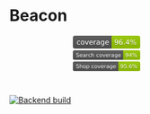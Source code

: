 # Beacon

[![Backend build](https://github.com/DmitriyZosimov/Beacon/actions/workflows/build.yaml/badge.svg)](https://github.com/DmitriyZosimov/Beacon/actions/workflows/build.yaml)
<svg fill="none" viewBox="0 0 120 120" width="120" height="120" xmlns="http://www.w3.org/2000/svg">
    <foreignObject width="100%" height="100%">
        <div xmlns="http://www.w3.org/1999/xhtml">
            <img alt="Catalog coverage" src="https://github.com/DmitriyZosimov/Beacon/blob/master/.github/badges/catalog-coverage.svg"/>
            <img alt="Search coverage" src="https://github.com/DmitriyZosimov/Beacon/blob/master/.github/badges/search-coverage.svg"/>
            <img alt="Shop coverage" src="https://github.com/DmitriyZosimov/Beacon/blob/master/.github/badges/shop-coverage.svg"/>
        </div>
    </foreignObject>
</svg>